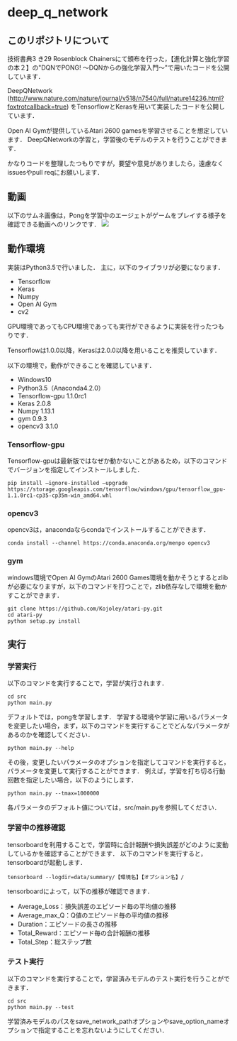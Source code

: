 # deep_q_network

## このリポジトリについて
技術書典3 き29 Rosenblock Chainersにて頒布を行った，【進化計算と強化学習の本２】の"DQNでPONG! 〜DQNからの強化学習入門〜"で用いたコードを公開しています．

DeepQNetwork
(http://www.nature.com/nature/journal/v518/n7540/full/nature14236.html?foxtrotcallback=true)
をTensorflowとKerasを用いて実装したコードを公開しています．

Open AI Gymが提供しているAtari 2600 gamesを学習させることを想定しています．
DeepQNetworkの学習と，学習後のモデルのテストを行うことができます．

かなりコードを整理したつもりですが，要望や意見がありましたら，遠慮なくissuesやpull reqにお願いします．

## 動画
以下のサムネ画像は，Pongを学習中のエージェトがゲームをプレイする様子を確認できる動画へのリンクです．
[![](http://img.youtube.com/vi/P5CbaNMBV9s/0.jpg)](https://www.youtube.com/watch?v=P5CbaNMBV9s)

## 動作環境
実装はPython3.5で行いました．
主に，以下のライブラリが必要になります．
* Tensorflow
* Keras
* Numpy
* Open AI Gym
* cv2

GPU環境であってもCPU環境であっても実行ができるように実装を行ったつもりです．

Tensorflowは1.0.0以降，Kerasは2.0.0以降を用いることを推奨しています．

以下の環境で，動作ができることを確認しています．
* Windows10
* Python3.5（Anaconda4.2.0）
* Tensorflow-gpu 1.1.0rc1
* Keras 2.0.8
* Numpy 1.13.1
* gym 0.9.3
* opencv3 3.1.0

### Tensorflow-gpu
Tensorflow-gpuは最新版ではなぜか動かないことがあるため，以下のコマンドでバージョンを指定してインストールしました．
```
pip install –ignore-installed –upgrade https://storage.googleapis.com/tensorflow/windows/gpu/tensorflow_gpu-1.1.0rc1-cp35-cp35m-win_amd64.whl
```

### opencv3
opencv3は，anacondaならcondaでインストールすることができます．
```
conda install --channel https://conda.anaconda.org/menpo opencv3
```

### gym
windows環境でOpen AI GymのAtari 2600 Games環境を動かそうとするとzlibが必要になりますが，以下のコマンドを打つことで，zlib依存なしで環境を動かすことができます．
```
git clone https://github.com/Kojoley/atari-py.git
cd atari-py
python setup.py install
```

## 実行
### 学習実行
以下のコマンドを実行することで，学習が実行されます．
```
cd src
python main.py
```

デフォルトでは，pongを学習します．
学習する環境や学習に用いるパラメータを変更したい場合，まず，以下のコマンドを実行することでどんなパラメータがあるのかを確認してください．
```
python main.py --help
```

その後，変更したいパラメータのオプションを指定してコマンドを実行すると，パラメータを変更して実行することができます．
例えば，学習を打ち切る行動回数を指定したい場合，以下のようにします．
```
python main.py --tmax=1000000
```

各パラメータのデフォルト値については，src/main.pyを参照してください．

### 学習中の推移確認
tensorboardを利用することで，学習時に合計報酬や損失誤差がどのように変動しているかを確認することができます．
以下のコマンドを実行すると，tensorboardが起動します．
```
tensorboard --logdir=data/summary/【環境名】【オプション名】/
```
tensorboardによって，以下の推移が確認できます．
* Average_Loss：損失誤差のエピソード毎の平均値の推移
* Average_max_Q：Q値のエピソード毎の平均値の推移
* Duration：エピソードの長さの推移
* Total_Reward：エピソード毎の合計報酬の推移
* Total_Step：総ステップ数

### テスト実行
以下のコマンドを実行することで，学習済みモデルのテスト実行を行うことができます．
```
cd src
python main.py --test
```
学習済みモデルのパスをsave_network_pathオプションやsave_option_nameオプションで指定することを忘れないようにしてください．
